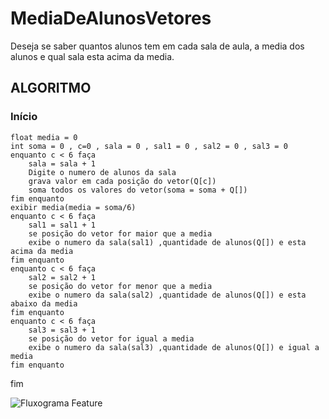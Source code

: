# MediaDeAlunosVetores
Deseja se saber quantos alunos tem em cada sala de aula, a media dos alunos e qual sala esta acima da media.
##  ALGORITMO
###  Início
	float media = 0
	int soma = 0 , c=0 , sala = 0 , sal1 = 0 , sal2 = 0 , sal3 = 0
	enquanto c < 6 faça
		sala = sala + 1
		Digite o numero de alunos da sala
		grava valor em cada posição do vetor(Q[c])
		soma todos os valores do vetor(soma = soma + Q[])
	fim enquanto
	exibir media(media = soma/6)
	enquanto c < 6 faça
		sal1 = sal1 + 1
		se posição do vetor for maior que a media
		exibe o numero da sala(sal1) ,quantidade de alunos(Q[]) e esta acima da media
	fim enquanto
	enquanto c < 6 faça
		sal2 = sal2 + 1
		se posição do vetor for menor que a media
		exibe o numero da sala(sal2) ,quantidade de alunos(Q[]) e esta abaixo da media
	fim enquanto
	enquanto c < 6 faça
		sal3 = sal3 + 1
		se posição do vetor for igual a media
		exibe o numero da sala(sal3) ,quantidade de alunos(Q[]) e igual a media
	fim enquanto
fim

![Fluxograma Feature](https://user-images.githubusercontent.com/64235507/173261359-20a80d9f-2656-4d11-a6e3-8f9b524df77d.png)
